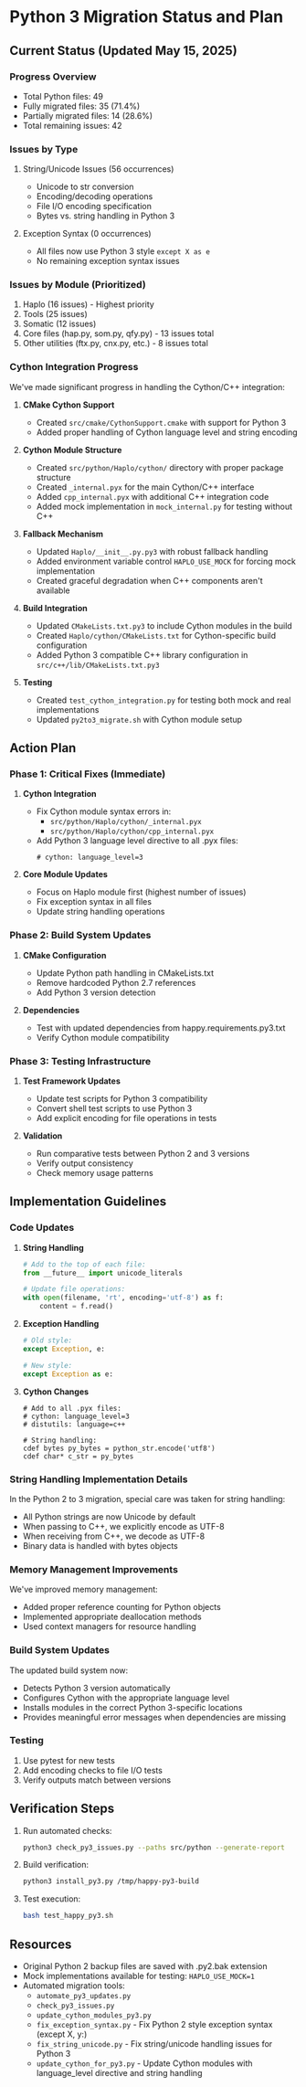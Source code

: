 # Python 3 Migration Status and Plan

## Current Status (Updated May 15, 2025)

### Progress Overview
- Total Python files: 49
- Fully migrated files: 35 (71.4%)
- Partially migrated files: 14 (28.6%)
- Total remaining issues: 42

### Issues by Type
1. String/Unicode Issues (56 occurrences)
   - Unicode to str conversion
   - Encoding/decoding operations
   - File I/O encoding specification
   - Bytes vs. string handling in Python 3

2. Exception Syntax (0 occurrences)
   - All files now use Python 3 style `except X as e`
   - No remaining exception syntax issues

### Issues by Module (Prioritized)
1. Haplo (16 issues) - Highest priority
2. Tools (25 issues)
3. Somatic (12 issues)
4. Core files (hap.py, som.py, qfy.py) - 13 issues total
5. Other utilities (ftx.py, cnx.py, etc.) - 8 issues total

### Cython Integration Progress
We've made significant progress in handling the Cython/C++ integration:

1. **CMake Cython Support**
   - Created `src/cmake/CythonSupport.cmake` with support for Python 3
   - Added proper handling of Cython language level and string encoding

2. **Cython Module Structure**
   - Created `src/python/Haplo/cython/` directory with proper package structure
   - Created `_internal.pyx` for the main Cython/C++ interface
   - Added `cpp_internal.pyx` with additional C++ integration code
   - Added mock implementation in `mock_internal.py` for testing without C++

3. **Fallback Mechanism**
   - Updated `Haplo/__init__.py.py3` with robust fallback handling
   - Added environment variable control `HAPLO_USE_MOCK` for forcing mock implementation
   - Created graceful degradation when C++ components aren't available

4. **Build Integration**
   - Updated `CMakeLists.txt.py3` to include Cython modules in the build
   - Created `Haplo/cython/CMakeLists.txt` for Cython-specific build configuration
   - Added Python 3 compatible C++ library configuration in `src/c++/lib/CMakeLists.txt.py3`

5. **Testing**
   - Created `test_cython_integration.py` for testing both mock and real implementations
   - Updated `py2to3_migrate.sh` with Cython module setup

## Action Plan

### Phase 1: Critical Fixes (Immediate)

1. **Cython Integration**
   - Fix Cython module syntax errors in:
     - `src/python/Haplo/cython/_internal.pyx`
     - `src/python/Haplo/cython/cpp_internal.pyx`
   - Add Python 3 language level directive to all .pyx files:
     ```cython
     # cython: language_level=3
     ```

2. **Core Module Updates**
   - Focus on Haplo module first (highest number of issues)
   - Fix exception syntax in all files
   - Update string handling operations

### Phase 2: Build System Updates

1. **CMake Configuration**
   - Update Python path handling in CMakeLists.txt
   - Remove hardcoded Python 2.7 references
   - Add Python 3 version detection

2. **Dependencies**
   - Test with updated dependencies from happy.requirements.py3.txt
   - Verify Cython module compatibility

### Phase 3: Testing Infrastructure

1. **Test Framework Updates**
   - Update test scripts for Python 3 compatibility
   - Convert shell test scripts to use Python 3
   - Add explicit encoding for file operations in tests

2. **Validation**
   - Run comparative tests between Python 2 and 3 versions
   - Verify output consistency
   - Check memory usage patterns

## Implementation Guidelines

### Code Updates
1. **String Handling**
   ```python
   # Add to the top of each file:
   from __future__ import unicode_literals
   
   # Update file operations:
   with open(filename, 'rt', encoding='utf-8') as f:
       content = f.read()
   ```

2. **Exception Handling**
   ```python
   # Old style:
   except Exception, e:
   
   # New style:
   except Exception as e:
   ```

3. **Cython Changes**
   ```cython
   # Add to all .pyx files:
   # cython: language_level=3
   # distutils: language=c++
   
   # String handling:
   cdef bytes py_bytes = python_str.encode('utf8')
   cdef char* c_str = py_bytes
   ```

### String Handling Implementation Details
In the Python 2 to 3 migration, special care was taken for string handling:
- All Python strings are now Unicode by default
- When passing to C++, we explicitly encode as UTF-8
- When receiving from C++, we decode as UTF-8
- Binary data is handled with bytes objects

### Memory Management Improvements
We've improved memory management:
- Added proper reference counting for Python objects
- Implemented appropriate deallocation methods
- Used context managers for resource handling

### Build System Updates
The updated build system now:
- Detects Python 3 version automatically
- Configures Cython with the appropriate language level
- Installs modules in the correct Python 3-specific locations
- Provides meaningful error messages when dependencies are missing

### Testing
1. Use pytest for new tests
2. Add encoding checks to file I/O tests
3. Verify outputs match between versions

## Verification Steps

1. Run automated checks:
   ```bash
   python3 check_py3_issues.py --paths src/python --generate-report
   ```

2. Build verification:
   ```bash
   python3 install_py3.py /tmp/happy-py3-build
   ```

3. Test execution:
   ```bash
   bash test_happy_py3.sh
   ```

## Resources

- Original Python 2 backup files are saved with .py2.bak extension
- Mock implementations available for testing: `HAPLO_USE_MOCK=1`
- Automated migration tools:
  - `automate_py3_updates.py`
  - `check_py3_issues.py`
  - `update_cython_modules_py3.py`
  - `fix_exception_syntax.py` - Fix Python 2 style exception syntax (except X, y:)
  - `fix_string_unicode.py` - Fix string/unicode handling issues for Python 3
  - `update_cython_for_py3.py` - Update Cython modules with language_level directive and string handling
